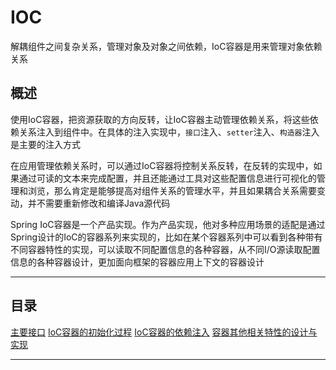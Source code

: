 #   IOC

解耦组件之间复杂关系，管理对象及对象之间依赖，IoC容器是用来管理对象依赖关系

##  概述

使用IoC容器，把资源获取的方向反转，让IoC容器主动管理依赖关系，将这些依赖关系注入到组件中。在具体的注入实现中，`接口`注入、`setter`注入、`构造器`注入是主要的注入方式

在应用管理依赖关系时，可以通过IoC容器将控制关系反转，在反转的实现中，如果通过可读的文本来完成配置，并且还能通过工具对这些配置信息进行可视化的管理和浏览，那么肯定是能够提高对组件关系的管理水平，并且如果耦合关系需要变动，并不需要重新修改和编译Java源代码

Spring IoC容器是一个产品实现。作为产品实现，他对多种应用场景的适配是通过Spring设计的IoC的容器系列来实现的，比如在某个容器系列中可以看到各种带有不同容器特性的实现，可以读取不同配置信息的各种容器，从不同I/O源读取配置信息的各种容器设计，更加面向框架的容器应用上下文的容器设计

----

##  目录

[主要接口](001.md)
[IoC容器的初始化过程](002.md)
[IoC容器的依赖注入](003.md)
[容器其他相关特性的设计与实现](004.md)

----